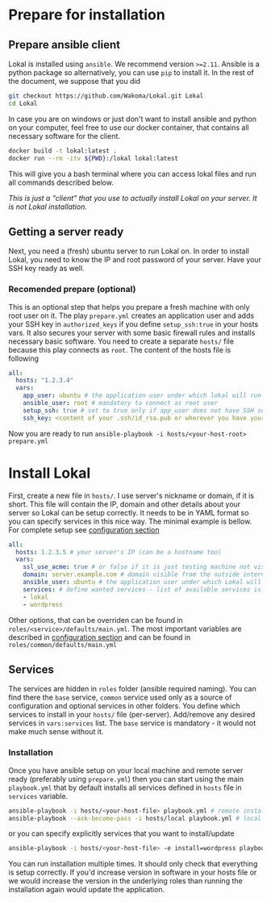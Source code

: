 # Prepare for installation

## Prepare ansible client

Lokal is installed using `ansible`. We recommend version `>=2.11`. Ansible is a python package so
alternatively, you can use `pip` to install it. In the rest of the document, we suppose that you did
```bash
git checkout https://github.com/Wakoma/Lokal.git Lokal
cd Lokal
```

In case you are on windows or just don't want to install ansible and python on your computer,
feel free to use our docker container, that contains all necessary software for the client.
```bash
docker build -t lokal:latest .
docker run --rm -itv ${PWD}:/lokal lokal:latest
```
This will give you a bash terminal where you can access lokal files and run all commands described below.

_This is just a "client" that you use to actually install Lokal on your server. It is not Lokal installation._

## Getting a server ready

Next, you need a (fresh) ubuntu server to run Lokal on. In order to install Lokal,
you need to know the IP and root password of your server. Have your SSH key ready
as well.

### Recomended prepare (optional)

This is an optional step that helps you prepare a fresh machine with only root user on it.
The play `prepare.yml` creates an application user and adds your SSH key in `authorized_keys`
if you define `setup_ssh:true` in your hosts vars. It also secures your server with some basic
firewall rules and installs necessary basic software. You need to create a separate `hosts/` 
file because this play connects as `root`. The content of the hosts file is following
```YAML
all:
  hosts: "1.2.3.4"
  vars:
    app_user: ubuntu # the application user under which lokal will run
    ansible_user: root # mandatory to connect as root user
    setup_ssh: true # set to true only if app_user does not have SSH setup yet (and fill `ssh_key`)
    ssh_key: <content of your .ssh/id_rsa.pub or wherever you have your public key>
```

Now you are ready to run `ansible-playbook -i hosts/<your-host-root> prepare.yml`

# Install Lokal

First, create a new file in `hosts/`. I use server's nickname or domain, if it is short. 
This file will contain the IP, domain and other details about your server so Lokal can be setup 
correctly. It needs to be in YAML format so you can specify services in this nice way. 
The minimal example is bellow. For complete setup see [configuration section](configuration.md)

```YAML
all:
  hosts: 1.2.3.5 # your server's IP (can be a hostname too)
  vars:
    ssl_use_acme: true # or false if it is just testing machine not visible from the internet
    domain: server.example.com # domain visible from the outside internet (used only when ssl_use_acme=true)
    ansible_user: ubuntu # the application user under which Lokal will run
    services: # define wanted services - list of available services is in roles/ folder
    - lokal
    - wordpress
```

Other options, that can be overriden can be found in `roles/<service>/defaults/main.yml`.
The most important variables are described in [configuration section](configuration.md)
and can be found in `roles/common/defaults/main.yml`

## Services

The services are hidden in `roles` folder (ansible required naming). You can find there the `base`
service, `common` service used only as a source of configuration and optional services in other folders.
You define which services to install in your `hosts/` file (per-server). Add/remove any desired services
in `vars:services` list. The `base` service is mandatory - it would not make much sense without it. 

### Installation

Once you have ansible setup on your local machine and remote server ready (preferably using `prepare.yml`)
then you can start using the main `playbook.yml` that by default installs all services defined in 
`hosts` file in `services` variable.
```bash
ansible-playbook -i hosts/<your-host-file> playbook.yml # remote installation
ansible-playbook --ask-become-pass -i hosts/local playbook.yml # local installation
```
or you can specify explicitly services that you want to install/update
```bash
ansible-playbook -i hosts/<your-host-file> -e install=wordpress playbook.yml
```

You can run installation multiple times. It should only check that everything is
setup correctly. If you'd increase version in software in your hosts file or we
would increase the version in the underlying roles than running the installation
again would update the application.

